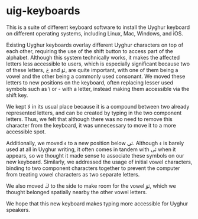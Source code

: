# uig-keyboards

This is a suite of different keyboard software to install the Uyghur keyboard on different operating systems, including Linux, Mac, Windows, and iOS. 

Existing Uyghur keyboards overlay different Uyghur characters on top of each other, requiring the use of the shift button to access part of the alphabet. Although this system technically works, it makes the affected letters less accessible to users, which is especially significant because two of these letters, خ‎ and ئۆ‎, are quite important, with one of them being a vowel and the other being a commonly used consonant. We moved these letters to new positions on the keyboard, often replacing lesser used symbols such as \ or - with a letter, instead making them accessible via the shift key.

We kept لا in its usual place because it is a compound between two already represented letters, and can be created by typing in the two component letters. Thus, we felt that although there was no need to remove this character from the keyboard, it was unnecessary to move it to a more accessible spot.

Additionally, we moved ء to a new position below ئى. Although ء is barely used at all in Uyghur writing, it often comes in tandem with ئى when it appears, so we thought it made sense to associate these symbols on our new keyboard. Similarly, we addressed the usage of initial vowel characters, binding to two component characters together to prevent the computer from treating vowel characters as two separate letters.

We also moved ڭ to the side to make room for the vowel ئۆ, which we thought belonged spatially nearby the other vowel letters.

We hope that this new keyboard makes typing more accessible for Uyghur speakers.
